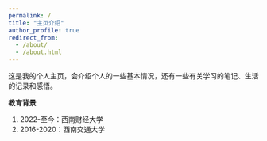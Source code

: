 ```yaml
---
permalink: /
title: "主页介绍"
author_profile: true
redirect_from: 
  - /about/
  - /about.html
---
```


这是我的个人主页，会介绍个人的一些基本情况，还有一些有关学习的笔记、生活的记录和感悟。

**教育背景**

1. 2022-至今：西南财经大学
2. 2016-2020：西南交通大学
